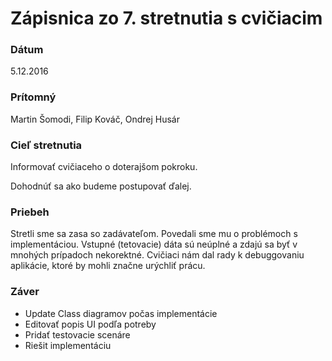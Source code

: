 # Zápisnica zo 7. stretnutia s cvičiacim

### Dátum
5.12.2016

### Prítomný
Martin Šomodi, Filip Kováč, Ondrej Husár

### Cieľ stretnutia
Informovať cvičiaceho o doterajšom pokroku. 

Dohodnúť sa ako budeme postupovať ďalej.

### Priebeh
Stretli sme sa zasa so zadávateľom. Povedali sme mu o problémoch s implementáciou.
Vstupné (tetovacie) dáta sú neúplné a zdajú sa byť v mnohých prípadoch nekorektné.
Cvičiaci nám dal rady k debuggovaniu aplikácie, ktoré by mohli značne urýchliť prácu.

### Záver

<ul>
<li>Update Class diagramov počas implementácie</li>
<li>Editovať popis UI podľa potreby</li>
<li>Pridať testovacie scenáre</li>
<li>Riešit implementáciu</li>
</ul>

